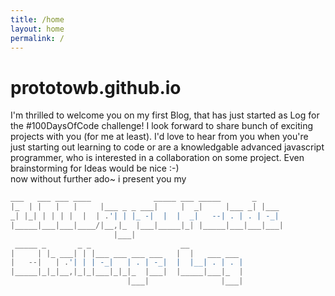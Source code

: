 ```yaml
---
title: /home
layout: home
permalink: /
---
```


# prototowb.github.io

I'm thrilled to welcome you on my first Blog, that has just started as Log for the #100DaysOfCode challenge! I look forward to share bunch of exciting projects with you (for me at least). I'd love to hear from you when you're just starting out learning to code or are a knowledgable advanced javascript programmer, who is interested in a collaboration on some project. Even brainstorming for Ideas would be nice :-)
<br>
now without further ado~ i present you my 
<br>
 ```javascript
 ___   ___ ___ ____              _____ ___ _____       _     
|_  | |   |   |     |___ _ _ ___|     |  _|     |___ _| |___ 
 _| |_| | | | |  |  | .'| | |_ -|  |  |  _|   --| . | . | -_|
|_____|___|___|____/|__,|_  |___|_____|_| |_____|___|___|___|
                        |___|                               
  _____ _       _ _                    __            
 |     | |_ ___| | |___ ___ ___ ___   |  |   ___ ___ 
 |   --|   | .'| | | -_|   | . | -_|  |  |__| . | . |
 |_____|_|_|__,|_|_|___|_|_|_  |___|  |_____|___|_  |
                           |___|                |___|
```
